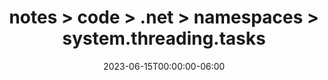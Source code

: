 ---
title: notes > code > .net > namespaces > system.threading.tasks
date: 2023-06-15T00:00:00-06:00
draft: false
---